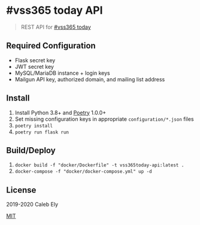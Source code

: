 # #vss365 today API

> REST API for [#vss365 today](https://vss365today.com)

## Required Configuration

* Flask secret key
* JWT secret key
* MySQL/MariaDB instance + login keys
* Mailgun API key, authorized domain, and mailing list address

## Install

1. Install Python 3.8+ and [Poetry](https://poetry.eustace.io/) 1.0.0+
1. Set missing configuration keys in appropriate `configuration/*.json` files
1. `poetry install`
1. `poetry run flask run`


## Build/Deploy

1. `docker build -f "docker/Dockerfile" -t vss365today-api:latest .`
1. `docker-compose -f "docker/docker-compose.yml" up -d`

## License

2019-2020 Caleb Ely

[MIT](LICENSE)
